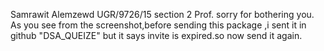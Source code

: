 Samrawit Alemzewd UGR/9726/15    section 2
Prof. sorry for bothering you.
As you see from the screenshot,before sending this package ,i sent it in github "DSA_QUEIZE"  but it says invite is expired.so now send it again.
